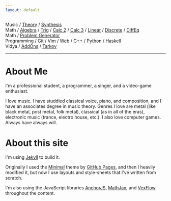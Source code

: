 ```yaml
---
layout: default
---
```


Music /
[Theory](pages/music/theory) /
[Synthesis](pages/music/synthesis)
<br/>
Math /
[Algebra](pages/math/algebra) /
[Trig](pages/math/trigonometry) /
[Calc 2](pages/math/calc-2) /
[Calc 3](pages/math/calc-3) /
[Linear](pages/math/linear-algebra) /
[Discrete](pages/math/discrete) /
[DiffEq](pages/math/diffeq)
<br/>
Math / [Problem Generator](problem-generator)
<br/>
Programming /
[Git](pages/programming/git) /
[Vim](pages/programming/vim) /
[Web](pages/programming/web) /
[C++](pages/programming/cpp) /
[Python](pages/programming/python) /
[Haskell](pages/programming/haskell)
<br/>
Vidya /
[AddOns](pages/vidya/wow-addons) /
[Tarkov](pages/vidya/tarkov)

---

# About Me

I'm a professional student, a programmer, a singer, and a video-game enthusiast.

I love music. I have studdied classical voice, piano, and composition, and I
have an associates degree in music theory. Genres I love are metal (like black
metal, post metal, folk metal), classical (as in all of the eras), electronic
music (trance, electro house, etc.). I also love computer games. Always have
always will.

<!--
On Steam I'm [SweedJesus][steam], and on the Vanilla private server [Elysium
(Anathema)][elysium] my main is Miraculin, 60 priest in [Titans of War][tow] (a
guild which has since moved to play on other servers).
-->

[elysium]: https://elysium-project.org
[tow]: http://titansofwar.org
[steam]: https://steamcommunity.com/id/SweedJesus

# About this site

I'm using [Jekyll][jekyll] to build it.

Originally I used the [Minimal][minimal] theme by [GitHub Pages][github-pages],
and then I heavily modified it, but now I use layouts and style-sheets that I've
written from scratch.

I'm also using the JavaScript libraries [AnchorJS][anchorjs],
[MathJax][mathjax], and [VexFlow][vexflow] throughout the content.

[jekyll]: https://jekyllrb.com
[github-pages]: https://pages.github.com
[minimal]: https://pages-themes.github.io/minimal
[anchorjs]: https://bryanbraun.com/anchorjs
[mathjax]: https://mathjax.org
[vexflow]: http://vexflow.com

